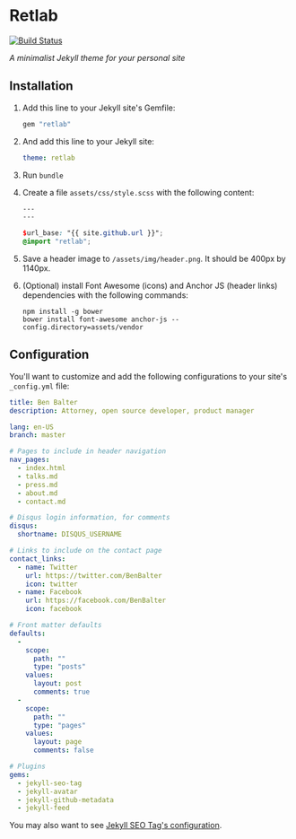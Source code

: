 # Retlab

[![Build Status](https://travis-ci.org/benbalter/retlab.svg?branch=master)](https://travis-ci.org/benbalter/retlab)

*A minimalist Jekyll theme for your personal site*

## Installation

1. Add this line to your Jekyll site's Gemfile:

   ```ruby
   gem "retlab"
   ```

2. And add this line to your Jekyll site:

   ```yaml
   theme: retlab
   ```

3. Run `bundle`
4. Create a file `assets/css/style.scss` with the following content:

   ```scss
   ---
   ---

   $url_base: "{{ site.github.url }}";
   @import "retlab";
   ```

5. Save a header image to `/assets/img/header.png`. It should be 400px by 1140px.
6. (Optional) install Font Awesome (icons) and Anchor JS (header links) dependencies with the following commands:

   ```
   npm install -g bower
   bower install font-awesome anchor-js --config.directory=assets/vendor
   ```

## Configuration

You'll want to customize and add the following configurations to your site's `_config.yml` file:

```yml
title: Ben Balter
description: Attorney, open source developer, product manager

lang: en-US
branch: master

# Pages to include in header navigation
nav_pages:
  - index.html
  - talks.md
  - press.md
  - about.md
  - contact.md

# Disqus login information, for comments
disqus:
  shortname: DISQUS_USERNAME

# Links to include on the contact page
contact_links:
  - name: Twitter
    url: https://twitter.com/BenBalter
    icon: twitter
  - name: Facebook
    url: https://facebook.com/BenBalter
    icon: facebook

# Front matter defaults
defaults:
  -
    scope:
      path: ""
      type: "posts"
    values:
      layout: post
      comments: true
  -
    scope:
      path: ""
      type: "pages"
    values:
      layout: page
      comments: false

# Plugins
gems:
  - jekyll-seo-tag
  - jekyll-avatar
  - jekyll-github-metadata
  - jekyll-feed
```

You may also want to see [Jekyll SEO Tag's configuration](https://github.com/jekyll/jekyll-seo-tag).
